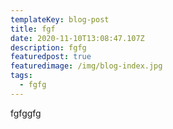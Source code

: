 ```yaml
---
templateKey: blog-post
title: fgf
date: 2020-11-10T13:08:47.107Z
description: fgfg
featuredpost: true
featuredimage: /img/blog-index.jpg
tags:
  - fgfg
---
```

fgfggfg